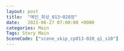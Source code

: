 ```yaml
---
layout: post
title:  "메인_회상_013~028장"
date:   2021-06-27 07:00:00 +0000
categories: Main
Tags: Story Main
SceneCode: ["scene_skip_cp013-028_q1_s10"]
---
```

